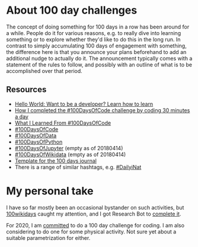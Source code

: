 # About 100 day challenges

The concept of doing something for 100 days in a row has been around for a while. People do it for various reasons, e.g. to really dive into learning something or to explore whether they'd like to do this in the long run. In contrast to simply accumulating 100 days of engagement with something, the difference here is that you announce your plans beforehand to add an additional nudge to actually do it. The announcement typically comes with a statement of the rules to follow, and possibly with an outline of what is to be accomplished over that period.

## Resources

* [Hello World: Want to be a developer? Learn how to learn](https://stackoverflow.blog/2020/01/11/hello-world-want-to-be-a-developer-learn-how-to-learn/)
* [How I completed the #100DaysOfCode challenge by coding 30 minutes a day](https://medium.freecodecamp.org/how-i-completed-the-100daysofcode-challenge-by-coding-30-minutes-a-day-d7c6dca80f09)
* [What I Learned From #100DaysOfCode](https://medium.com/datadriveninvestor/what-i-learned-from-100daysofcode-7924b52f552f)
* [#100DaysOfCode](https://twitter.com/search?f=tweets&vertical=default&q=100DaysOfCode)
* [#100DaysOfData](https://twitter.com/search?f=tweets&vertical=default&q=100DaysOfData)
* [#100DaysOfPython](https://twitter.com/search?f=tweets&vertical=default&q=100DaysOfPython)
* [#100DaysOfJupyter](https://twitter.com/search?f=tweets&vertical=default&q=100DaysOfJupyter) (empty as of 20180414)
* [#100DaysOfWikidata](https://twitter.com/search?f=tweets&vertical=default&q=100DaysOfWikidata) (empty as of 20180414)
* [Template for the 100 days journal](https://github.com/Kallaway/100-days-of-code)
* There is a range of similar hashtags, e.g. [#DailyiNat](https://twitter.com/hashtag/DailyiNat)

# My personal take

I have so far mostly been an occasional bystander on such activities, but [100wikidays](https://meta.wikimedia.org/wiki/100wikidays) caught my attention, and I got Research Bot to [complete it](https://www.wikidata.org/wiki/User:Research_Bot/100wikidays). 

For 2020, I am [committed](https://github.com/Daniel-Mietchen/ideas/blob/master/new-year-resolutions/2020.md) to do a 100 day challenge for coding. I am also considering to do one for some physical activity. Not sure yet about a suitable parametrization for either.

